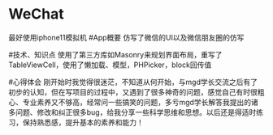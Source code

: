 # WeChat
最好使用iphone11模拟机
#App概要
仿写了微信的UI以及微信朋友圈的仿写

#技术、知识点
使用了第三方库如Masonry来规划界面布局，重写了TableViewCell，使用了懒加载、模型，PHPicker，block回传值

#心得体会
刚开始时我觉得很迷茫，不知道从何开始，与mgd学长交流之后有了初步的认知，但在写项目的过程中，又遇到了很多神奇的问题，感觉自己有时很粗心、专业素养又不够高，经常问一些搞笑的问题，多亏mgd学长解答我提出的诸多问题、修改和纠正很多bug，给我分享一些科学思维和思想。以后还是得适时练习，保持熟悉感，提升基本的素养和能力！
